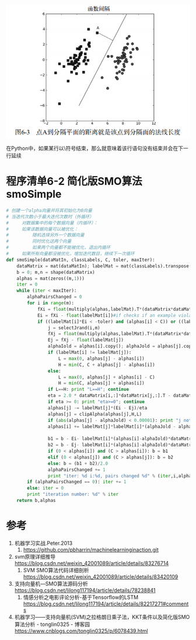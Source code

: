 


![图6-3点A到分割平面的距离就是该点到分隔面的法线长度.png](图6-3点A到分割平面的距离就是该点到分隔面的法线长度.png)

在Python中，如果某行以\符号结束，那么就意味着该行语句没有结束并会在下一行延续

# 程序清单6-2 简化版SMO算法 smoSimple

```py
# 创建一个alpha向量并将其初始化为0向量
# 当迭代次数小于最大迭代次数时（外循环）
#     对数据集中的每个数据向量（内循环）：
#     如果该数据向量可以被优化：
#         随机选择另外一个数据向量
#         同时优化这两个向量
#         如果两个向量都不能被优化，退出内循环
#     如果所有向量都没被优化，增加迭代数目，继续下一次循环
def smoSimple(dataMatIn, classLabels, C, toler, maxIter):
    dataMatrix = mat(dataMatIn); labelMat = mat(classLabels).transpose() # 转换之前是list的类型，转换之后是矩阵类型
    b = 0; m,n = shape(dataMatrix)
    alphas = mat(zeros((m,1)))
    iter = 0
    while (iter < maxIter):
        alphaPairsChanged = 0
        for i in range(m):
            fXi = float(multiply(alphas,labelMat).T*(dataMatrix*dataMatrix[i,:].T)) + b
            Ei = fXi - float(labelMat[i])#if checks if an example violates KKT conditions
            if ((labelMat[i]*Ei < -toler) and (alphas[i] < C)) or ((labelMat[i]*Ei > toler) and (alphas[i] > 0)):
                j = selectJrand(i,m)
                fXj = float(multiply(alphas,labelMat).T*(dataMatrix*dataMatrix[j,:].T)) + b
                Ej = fXj - float(labelMat[j])
                alphaIold = alphas[i].copy(); alphaJold = alphas[j].copy();
                if (labelMat[i] != labelMat[j]):
                    L = max(0, alphas[j] - alphas[i])
                    H = min(C, C + alphas[j] - alphas[i])
                else:
                    L = max(0, alphas[j] + alphas[i] - C)
                    H = min(C, alphas[j] + alphas[i])
                if L==H: print "L==H"; continue
                eta = 2.0 * dataMatrix[i,:]*dataMatrix[j,:].T - dataMatrix[i,:]*dataMatrix[i,:].T - dataMatrix[j,:]*dataMatrix[j,:].T
                if eta >= 0: print "eta>=0"; continue
                alphas[j] -= labelMat[j]*(Ei - Ej)/eta
                alphas[j] = clipAlpha(alphas[j],H,L)
                if (abs(alphas[j] - alphaJold) < 0.00001): print "j not moving enough"; continue
                alphas[i] += labelMat[j]*labelMat[i]*(alphaJold - alphas[j])#update i by the same amount as j
                                                                        #the update is in the oppostie direction
                b1 = b - Ei- labelMat[i]*(alphas[i]-alphaIold)*dataMatrix[i,:]*dataMatrix[i,:].T - labelMat[j]*(alphas[j]-alphaJold)*dataMatrix[i,:]*dataMatrix[j,:].T
                b2 = b - Ej- labelMat[i]*(alphas[i]-alphaIold)*dataMatrix[i,:]*dataMatrix[j,:].T - labelMat[j]*(alphas[j]-alphaJold)*dataMatrix[j,:]*dataMatrix[j,:].T
                if (0 < alphas[i]) and (C > alphas[i]): b = b1
                elif (0 < alphas[j]) and (C > alphas[j]): b = b2
                else: b = (b1 + b2)/2.0
                alphaPairsChanged += 1
                print "iter: %d i:%d, pairs changed %d" % (iter,i,alphaPairsChanged)
        if (alphaPairsChanged == 0): iter += 1
        else: iter = 0
        print "iteration number: %d" % iter
    return b,alphas
```

# 参考

1. 机器学习实战.Peter.2013
    1. https://github.com/pbharrin/machinelearninginaction.git
2. svm原理详细推导 https://blog.csdn.net/weixin_42001089/article/details/83276714
    1. SVM SMO算法代码详细剖析 https://blog.csdn.net/weixin_42001089/article/details/83420109
4. 支持向量机—SMO算法源码分析 https://blog.csdn.net/lilong117194/article/details/78238841
    1. 情感分析之电影评论分析-基于Tensorflow的LSTM https://blog.csdn.net/lilong117194/article/details/82217271#comments
6. 机器学习——支持向量机(SVM)之拉格朗日乘子法，KKT条件以及简化版SMO算法分析 - tonglin0325 - 博客园 https://www.cnblogs.com/tonglin0325/p/6078439.html